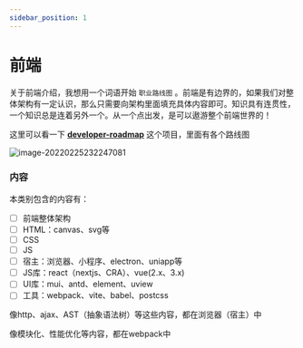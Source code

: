 ```yaml
---
sidebar_position: 1
---
```


# 前端

关于前端介绍，我想用一个词语开始 `职业路线图` 。前端是有边界的，如果我们对整体架构有一定认识，那么只需要向架构里面填充具体内容即可。知识具有连贯性，一个知识总是连着另外一个。从一个点出发，是可以遨游整个前端世界的！

这里可以看一下 **[developer-roadmap](https://github.com/kamranahmedse/developer-roadmap)** 这个项目，里面有各个路线图

![image-20220225232247081](https://gitee.com/nahaohao/pic-upload/raw/master/img/image-20220225232247081.png)

### 内容

本类别包含的内容有：

- [ ] 前端整体架构
- [ ] HTML：canvas、svg等
- [ ] CSS
- [ ] JS
- [ ] 宿主：浏览器、小程序、electron、uniapp等
- [ ] JS库：react（nextjs、CRA）、vue(2.x、3.x)
- [ ] UI库：mui、antd、element、uview
- [ ] 工具：webpack、vite、babel、postcss

像http、ajax、AST（抽象语法树）等这些内容，都在浏览器（宿主）中

像模块化、性能优化等内容，都在webpack中

